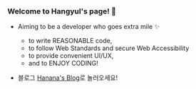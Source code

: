 ### Welcome to Hangyul's page! 👋

- Aiming to be a developer who goes extra mile ✨
  - to write REASONABLE code, 
  - to follow Web Standards and secure Web Accessibility
  - to provide convenient UI/UX,
  - and to ENJOY CODING!

- 블로그 [Hanana's Blog](https://hanana1253.github.io/)로 놀러오세요!

<!--
**hanana1253/hanana1253** is a ✨ _special_ ✨ repository because its `README.md` (this file) appears on your GitHub profile.

Here are some ideas to get you started:
- Currently learning PYTHON and more! 🌱

- 👯 I’m looking to collaborate on ...
- 🤔 I’m looking for help with ...
- 🔭 I’m currently working on ...
- 🌱 I’m currently learning ...
- 💬 Ask me about ...
- 📫 How to reach me: ...
- 😄 Pronouns: ...
- ⚡ Fun fact: ...
-->
